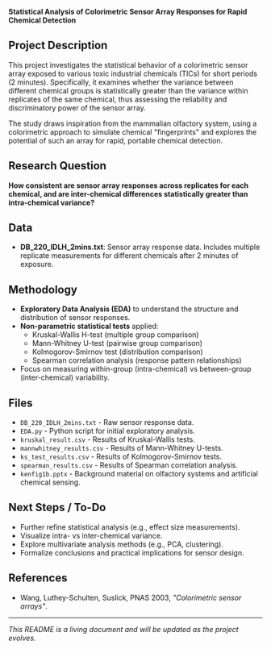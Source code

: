 **Statistical Analysis of Colorimetric Sensor Array Responses for Rapid Chemical Detection**

## Project Description
This project investigates the statistical behavior of a colorimetric sensor array exposed to various toxic industrial chemicals (TICs) for short periods (2 minutes). Specifically, it examines whether the variance between different chemical groups is statistically greater than the variance within replicates of the same chemical, thus assessing the reliability and discriminatory power of the sensor array.

The study draws inspiration from the mammalian olfactory system, using a colorimetric approach to simulate chemical "fingerprints" and explores the potential of such an array for rapid, portable chemical detection.

## Research Question
**How consistent are sensor array responses across replicates for each chemical, and are inter-chemical differences statistically greater than intra-chemical variance?**

## Data
- **DB_220_IDLH_2mins.txt**: Sensor array response data. Includes multiple replicate measurements for different chemicals after 2 minutes of exposure.

## Methodology
- **Exploratory Data Analysis (EDA)** to understand the structure and distribution of sensor responses.
- **Non-parametric statistical tests** applied:
  - Kruskal-Wallis H-test (multiple group comparison)
  - Mann-Whitney U-test (pairwise group comparison)
  - Kolmogorov-Smirnov test (distribution comparison)
  - Spearman correlation analysis (response pattern relationships)
- Focus on measuring within-group (intra-chemical) vs between-group (inter-chemical) variability.

## Files
- `DB_220_IDLH_2mins.txt` - Raw sensor response data.
- `EDA.py` - Python script for initial exploratory analysis.
- `kruskal_result.csv` - Results of Kruskal-Wallis tests.
- `mannwhitney_results.csv` - Results of Mann-Whitney U-tests.
- `ks_test_results.csv` - Results of Kolmogorov-Smirnov tests.
- `spearman_results.csv` - Results of Spearman correlation analysis.
- `kenfig1b.pptx` - Background material on olfactory systems and artificial chemical sensing.

## Next Steps / To-Do
- Further refine statistical analysis (e.g., effect size measurements).
- Visualize intra- vs inter-chemical variance.
- Explore multivariate analysis methods (e.g., PCA, clustering).
- Formalize conclusions and practical implications for sensor design.

## References
- Wang, Luthey-Schulten, Suslick, PNAS 2003, *"Colorimetric sensor arrays"*.

---
*This README is a living document and will be updated as the project evolves.*

